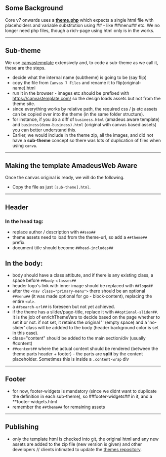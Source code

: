## Some Background

Core v7 onwards uses a **[theme.php](https://github.com/AmadeusWebInAction/core/blob/main/framework/theme.php)** which expects a single html file with placeholders and variable substitution using ## - like ##menu## etc. We no longer need php files, though a rich-page using html only is in the works.

---

## Sub-theme

We use [canvastemplate](https://canvastemplate.com/) extensively and, to code a sub-theme as we call it, these are the steps.

* decide what the internal name (subtheme) is going to be (say flip)
* copy the file from `Canvas 7 Files` and rename it to flip(original-name).html
* run it in the browser - images etc should be prefixed with https://canvastemplate.com/ so the design loads assets but not from the theme site.
* since everything works by relative path, the required css / js etc assets can be copied over into the theme (in the same folder structure).
* for instance, if you do a diff of `business.html` (amadeus aware template) and `business(demo-business).html` (original with canvas based assets) you can better understand this.
* Earlier, we would include in the theme zip, all the images, and did not have a **sub-theme** concept so there was lots of duplication of files when using `canva`.

---

## Making the template AmadeusWeb Aware

Once the canvas original is ready, we will do the following.

* Copy the file as just `[sub-theme].html`.

---

## Header

### In the head tag:

* replace author / description with `##seo##`
* theme assets need to load from the theme-url, so add a `##theme##` prefix.
* document title should become `##head-includes##`

## In the body:
* body should have a class attibute, and if there is any existing class, a space before `##body-classes##`
* header logo's link with inner image should be replaced with `##logo##`
* after the `<nav class="primary-menu">` there should be an optional `##menu##` (it was made optional for go - block-content), replacing the entire `<ul>`.
* a `##search-url##` is foreseen but not yet achieved.
* if the theme has a slider/page-title, replace it with `##optional-slider##`. It is the job of enrichThemeVars to decide based on the page whether to set it or not. if not set, it retains the original '' (empty space) and a 'no-slider' class will be addded to the body (header background color is set in this case).
* class="content" should be added to the main section/div (usually #content)
* `##content##` where the actual content should be rendered (between the theme parts header + footer) - the parts are **split** by the content placeholder. Sometimes this is inside a `.content-wrap` div

---	

## Footer

* for now, footer-widgets is mandatory (since we didnt want to duplicate the definition in each sub-theme), so ##footer-widgets## in it, and a **footer-widgets.html
* remember the `##theme##` for remaining assets


---

## Publishing

* only the template html is checked into git, the original html and any new assets are added to the zip file (new version is given) and other developers // clients intimated to update the [themes repository](https://github.com/AmadeusWebInAction/themes).

